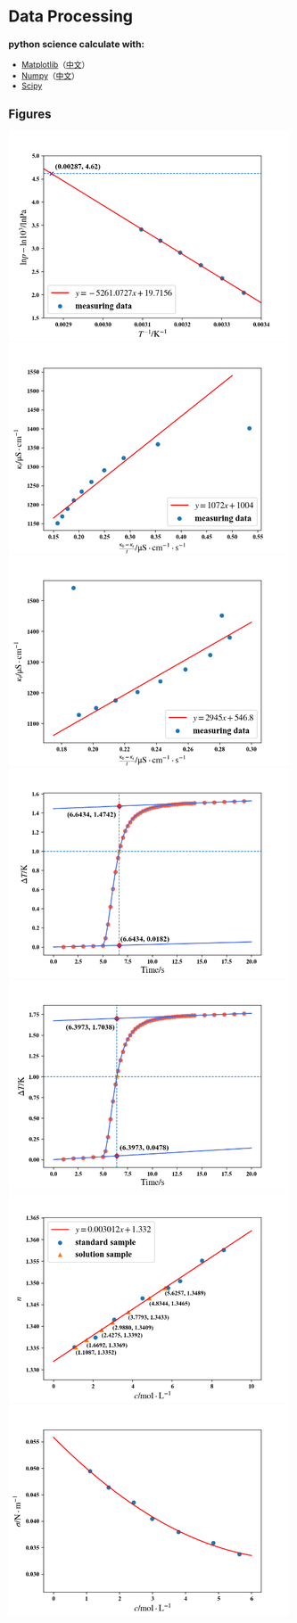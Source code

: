 # Data Processing
### python science calculate with:
- [Matplotlib](https://matplotlib.org/)（[中文](https://www.matplotlib.org.cn/)）
- [Numpy](https://numpy.org/)（[中文](https://www.numpy.org.cn/)）
- [Scipy](https://docs.scipy.org/doc/scipy/reference/)
## Figures
![image](https://github.com/Tseing/data_processing/blob/master/images/exp2.png)
![image](https://github.com/Tseing/data_processing/blob/master/images/exp3_0.png)
![image](https://github.com/Tseing/data_processing/blob/master/images/exp3_1.png)
![image](https://github.com/Tseing/data_processing/blob/master/images/exp5_0.png)
![image](https://github.com/Tseing/data_processing/blob/master/images/exp5_1.png)
![image](https://github.com/Tseing/data_processing/blob/master/images/exp7_0.png)
![image](https://github.com/Tseing/data_processing/blob/master/images/exp7_1.png)
